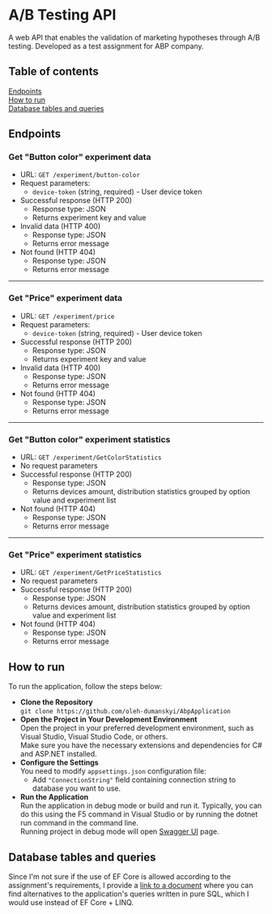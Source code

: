# A/B Testing API
A web API that enables the validation of marketing hypotheses through A/B testing. Developed as a test assignment for ABP company.
## Table of contents
[Endpoints](#endpoints)\
[How to run](#how-to-run)\
[Database tables and queries](#database-tables-and-queries)
## Endpoints
### Get "Button color" experiment data
+ URL: `GET /experiment/button-color`
+ Request parameters:
  + `device-token` (string, required) - User device token
+ Successful response (HTTP 200)
  + Response type: JSON
  + Returns experiment key and value 
+ Invalid data (HTTP 400)
  + Response type: JSON
  + Returns error message
+ Not found (HTTP 404)
  + Response type: JSON
  + Returns error message
___
### Get "Price" experiment data
+ URL: `GET /experiment/price`
+ Request parameters:
  + `device-token` (string, required) - User device token
+ Successful response (HTTP 200)
  + Response type: JSON
  + Returns experiment key and value 
+ Invalid data (HTTP 400)
  + Response type: JSON
  + Returns error message
+ Not found (HTTP 404)
  + Response type: JSON
  + Returns error message
___
### Get "Button color" experiment statistics
+ URL: `GET /experiment/GetColorStatistics`
+ No request parameters
+ Successful response (HTTP 200)
  + Response type: JSON
  + Returns devices amount, distribution statistics grouped by option value and experiment list
+ Not found (HTTP 404)
  + Response type: JSON
  + Returns error message
___
### Get "Price" experiment statistics
+ URL: `GET /experiment/GetPriceStatistics`
+ No request parameters
+ Successful response (HTTP 200)
  + Response type: JSON
  + Returns devices amount, distribution statistics grouped by option value and experiment list
+ Not found (HTTP 404)
  + Response type: JSON
  + Returns error message
## How to run
To run the application, follow the steps below:
+ **Clone the Repository**\
`git clone https://github.com/oleh-dumanskyi/AbpApplication`
+ **Open the Project in Your Development Environment**\
Open the project in your preferred development environment, such as Visual Studio, Visual Studio Code, or others.\
Make sure you have the necessary extensions and dependencies for C# and ASP.NET installed.
+ **Configure the Settings**\
You need to modify `appsettings.json` configuration file:
  + Add `"ConnectionString"` field containing connection string to database you want to use.
+ **Run the Application**\
Run the application in debug mode or build and run it. Typically, you can do this using the F5 command in Visual Studio or by running the dotnet run command in the command line.\
Running project in debug mode will open [Swagger UI](https://github.com/swagger-api) page.
## Database tables and queries
Since I'm not sure if the use of EF Core is allowed according to the assignment's requirements, I provide a [link to a document](https://docs.google.com/document/d/17A11hF38BF_loNLkuIx_lB2fxRl51B82/edit?usp=sharing&ouid=111169753199799050473&rtpof=true&sd=true) where you can find alternatives to the application's queries written in pure SQL, which I would use instead of EF Core + LINQ.

